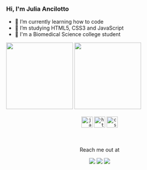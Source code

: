 

###  Hi, I'm Julia Ancilotto 

- 🔭 I’m currently learning how to code 
- 🌱 I’m studying HTML5, CSS3 and JavaScript
- :microscope: I'm a Biomedical Science college student

<div> 
<img height= "180cm" src="https://github-readme-stats.vercel.app/api?username=juliancilotto&theme=omni&show_icons=true"/>
<img height= "180cm" src="https://github-readme-stats.vercel.app/api/top-langs/?username=juliancilotto&layout=compact&langs-168&theme=omni"/>
</div> 

<br>

<div align ="center">
<code><img  height="30" alt="javascript" src="https://logospng.org/download/javascript/logo-javascript-icon-256.png"></code>
<code><img  height="30" alt="html" src="https://cdn-icons-png.flaticon.com/512/1532/1532556.png"></code>
<code><img  height="30" alt="css" src="https://cdn.iconscout.com/icon/free/png-512/css3-11-1175239.png?f=avif&w=256"></code>
</div>

<br>
<br>

<div align="center"> 
 <p>Reach me out at</p>
  <a href="https://instagram.com/juancilotto" target="_blank"><img src="https://img.shields.io/badge/-Instagram-%23E4405F?style=for-the-badge&logo=instagram&logoColor=white" target="_blank"></a>
  <a href = "mailto:juliancilotto@gmail.com"><img src="https://img.shields.io/badge/-Gmail-%23333?style=for-the-badge&logo=gmail&logoColor=white" target="_blank"></a>
  <a href="https://www.linkedin.com/in/j%C3%BAlia-ancilotto-770545216" target="_blank"><img src="https://img.shields.io/badge/-LinkedIn-%230077B5?style=for-the-badge&logo=linkedin&logoColor=white" target="_blank"></a> 
  
</div>
